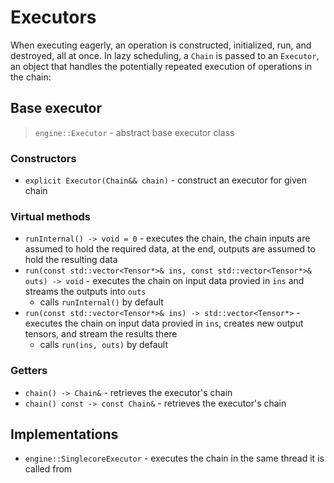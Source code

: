 # Executors

When executing eagerly, an operation is constructed, initialized, run,
and destroyed, all at once. In lazy scheduling, a `Chain` is passed to
an `Executor`, an object that handles the potentially repeated execution
of operations in the chain:

## Base executor

> `engine::Executor` - abstract base executor class

### Constructors

- `explicit Executor(Chain&& chain)` - construct an executor for given chain

### Virtual methods

- `runInternal() -> void = 0` - executes the chain, the chain inputs are assumed to 
  hold the required data, at the end, outputs are assumed to hold the resulting data
- `run(const std::vector<Tensor*>& ins, const std::vector<Tensor*>& outs) -> void` - executes 
  the chain on input data provied in `ins` and streams the outputs into `outs`
  - calls `runInternal()` by default
- `run(const std::vector<Tensor*>& ins) -> std::vector<Tensor*>` - executes 
  the chain on input data provied in `ins`, creates new output tensors, and stream the results there
  - calls `run(ins, outs)` by default

### Getters

- `chain() -> Chain&` - retrieves the executor's chain
- `chain() const -> const Chain&` - retrieves the executor's chain


## Implementations

- `engine::SinglecoreExecutor` - executes the chain in the same thread it is called from

